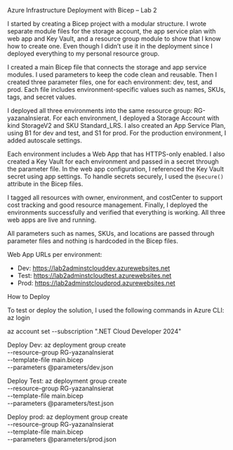 Azure Infrastructure Deployment with Bicep – Lab 2


I started by creating a Bicep project with a modular structure.
I wrote separate module files for the storage account, the app service plan with web app and Key Vault, and a resource group module to show that I know how to create one.
Even though I didn’t use it in the deployment since I deployed everything to my personal resource group.

I created a main Bicep file that connects the storage and app service modules.
I used parameters to keep the code clean and reusable. Then I created three parameter files, one for each environment: dev, test, and prod.
Each file includes environment-specific values such as names, SKUs, tags, and secret values.

I deployed all three environments into the same resource group: RG-yazanalnsierat.
For each environment, I deployed a Storage Account with kind StorageV2 and SKU Standard_LRS.
I also created an App Service Plan, using B1 for dev and test, and S1 for prod. For the production environment, I added autoscale settings.

Each environment includes a Web App that has HTTPS-only enabled.
I also created a Key Vault for each environment and passed in a secret through the parameter file.
In the web app configuration, I referenced the Key Vault secret using app settings.
To handle secrets securely, I used the `@secure()` attribute in the Bicep files.

I tagged all resources with owner, environment, and costCenter to support cost tracking and good resource management.
Finally, I deployed the environments successfully and verified that everything is working.
All three web apps are live and running.

All parameters such as names, SKUs, and locations are passed through parameter files and nothing is hardcoded in the Bicep files.

Web App URLs per environment:

- Dev: https://lab2adminstclouddev.azurewebsites.net  
- Test: https://lab2adminstcloudtest.azurewebsites.net  
- Prod: https://lab2adminstcloudprod.azurewebsites.net

How to Deploy

To test or deploy the solution, I used the following commands in Azure CLI:
az login

az account set --subscription ".NET Cloud Developer 2024"

Deploy Dev:
az deployment group create \
  --resource-group RG-yazanalnsierat \
  --template-file main.bicep \
  --parameters @parameters/dev.json

  Deploy Test:
  az deployment group create \
  --resource-group RG-yazanalnsierat \
  --template-file main.bicep \
  --parameters @parameters/test.json

  Deploy prod:
  az deployment group create \
  --resource-group RG-yazanalnsierat \
  --template-file main.bicep \
  --parameters @parameters/prod.json
